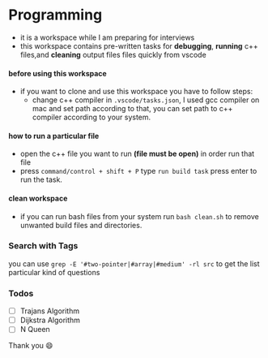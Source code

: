 # Programming

- it is a workspace while I am preparing for interviews
- this workspace contains pre-written tasks for **debugging**, **running** c++ files,and **cleaning** output files files quickly from vscode

#### before using this workspace
- if you want to clone and use this workspace you have to follow steps:
	- change c++ compiler in `.vscode/tasks.json`, I used gcc compiler on mac and set path according to that, you can set path to c++ compiler according to your system.

#### how to run a particular file
- open the c++ file you want to run **(file must be open)** in order run that file
- press `command/control + shift + P` type `run build task` press enter to run the task.

#### clean workspace
- if you can run bash files from your system run `bash clean.sh` to remove unwanted build files and directories.


### Search with Tags
 you can use `grep -E '#two-pointer|#array|#medium' -rl src` to get the list particular kind of questions

### Todos
- [ ] Trajans Algorithm
- [ ] Dijkstra Algorithm
- [ ] N Queen

Thank you 😄
